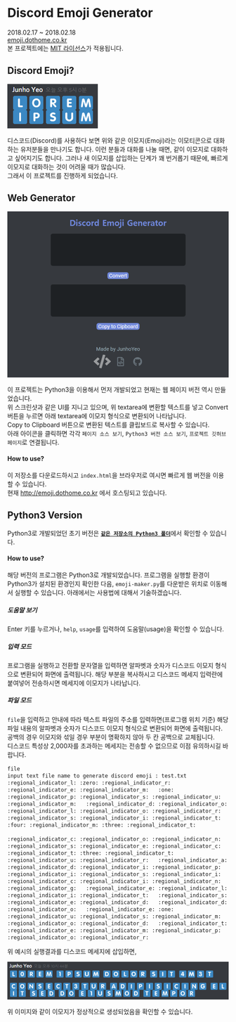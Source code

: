 # Discord Emoji Generator
2018.02.17 ~ 2018.02.18<br>
<a href="http://emoji.dothome.co.kr">emoji.dothome.co.kr</a><br>
본 프로젝트에는 <a href="LICENSE">MIT 라이선스</a>가 적용됩니다.

## Discord Emoji?
![example one](images/example1.PNG)<br>

디스코드(Discord)를 사용하다 보면 위와 같은 이모지(Emoji)라는 이모티콘으로 대화하는 유저분들을 만나기도 합니다. 이런 분들과 대화를 나눌 때면, 같이 이모지로 대화하고 싶어지기도 합니다. 그러나 새 이모지를 삽입하는 단계가 꽤 번거롭기 때문에, 빠르게 이모지로 대화하는 것이 어려울 때가 많습니다.<br>
그래서 이 프로젝트를 진행하게 되었습니다.

## Web Generator
![screenshot of web Discord Emoji Generator](images/screenshot.PNG)<br>

이 프로젝트는 Python3을 이용해서 먼저 개발되었고 현재는 웹 페이지 버전 역시 만들었습니다.<br>
위 스크린샷과 같은 UI를 지니고 있으며, 위 textarea에 변환할 텍스트를 넣고 Convert 버튼을 누르면 아래 textarea에 이모지 형식으로 변환되어 나타납니다.<br>
Copy to Clipboard 버튼으로 변환된 텍스트를 클립보드로 복사할 수 있습니다.<br>
아래 아이콘을 클릭하면 각각 `페이지 소스 보기`, `Python3 버전 소스 보기`, `프로젝트 깃허브 페이지`로 연결됩니다.

#### How to use?
이 저장소를 다운로드하시고 `index.html`을 브라우저로 여시면 빠르게 웹 버전을 이용할 수 있습니다.<br>
현재 http://emoji.dothome.co.kr 에서 호스팅되고 있습니다.

## Python3 Version
Python3로 개발되었던 초기 버전은 <a href="https://github.com/JunhoYeo/Discord-Emoji-Generator/tree/master/Python3"><strong>`같은 저장소의 Python3 폴더`</strong></a>에서 확인할 수 있습니다.

#### How to use?
해당 버전의 프로그램은 Python3로 개발되었습니다. 프로그램을 실행할 환경이 Python3가 설치된 환경인지 확인한 다음, `emoji-maker.py`를 다운받은 위치로 이동해서 실행할 수 있습니다. 아래에서는 사용법에 대해서 기술하겠습니다.

##### 도움말 보기
Enter 키를 누르거나, `help`, `usage`를 입력하여 도움말(usage)을 확인할 수 있습니다.

##### 입력 모드
프로그램을 실행하고 전환할 문자열을 입력하면 알파벳과 숫자가 디스코드 이모지 형식으로 변환되어 화면에 출력됩니다. 해당 부분을 복사하시고 디스코드 메세지 입력란에 붙여넣어 전송하시면 메세지에 이모지가 나타납니다.

##### 파일 모드
`file`을 입력하고 안내에 따라 텍스트 파일의 주소를 입력하면(프로그램 위치 기준) 해당 파일 내용의 알파벳과 숫자가 디스코드 이모지 형식으로 변환되어 화면에 출력됩니다.<br>
공백의 경우 이모지와 섞일 경우 부분이 명확하지 않아 두 칸 공백으로 교체됩니다.<br>
디스코드 특성상 2,000자를 초과하는 메세지는 전송할 수 없으므로 이점 유의하시길 바랍니다.<br>
```
file
input text file name to generate discord emoji : test.txt
:regional_indicator_l: :zero: :regional_indicator_r: :regional_indicator_e: :regional_indicator_m:   :one: :regional_indicator_p: :regional_indicator_s: :regional_indicator_u: :regional_indicator_m:   :regional_indicator_d: :regional_indicator_o: :regional_indicator_l: :regional_indicator_o: :regional_indicator_r:   :regional_indicator_s: :regional_indicator_i: :regional_indicator_t:   :four: :regional_indicator_m: :three: :regional_indicator_t:

:regional_indicator_c: :regional_indicator_o: :regional_indicator_n: :regional_indicator_s: :regional_indicator_e: :regional_indicator_c: :regional_indicator_t: :three: :regional_indicator_t: :regional_indicator_u: :regional_indicator_r:   :regional_indicator_a: :regional_indicator_d: :regional_indicator_i: :regional_indicator_p: :regional_indicator_i: :regional_indicator_s: :regional_indicator_i: :regional_indicator_c: :regional_indicator_i: :regional_indicator_n: :regional_indicator_g:   :regional_indicator_e: :regional_indicator_l: :regional_indicator_i: :regional_indicator_t:   :regional_indicator_s: :regional_indicator_e: :regional_indicator_d:   :regional_indicator_d: :regional_indicator_o:   :regional_indicator_e: :one: :regional_indicator_u: :regional_indicator_s: :regional_indicator_m: :regional_indicator_o: :regional_indicator_d:   :regional_indicator_t: :regional_indicator_e: :regional_indicator_m: :regional_indicator_p: :regional_indicator_o: :regional_indicator_r:
```

위 예시의 실행결과를 디스코드 메세지에 삽입하면,

![example two](images/example2.PNG)<br>

위 이미지와 같이 이모지가 정상적으로 생성되었음을 확인할 수 있습니다.
